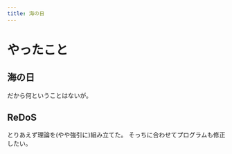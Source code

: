 ```yaml
---
title: 海の日
---
```


# やったこと

## 海の日

だから何ということはないが。

## ReDoS

とりあえず理論を(やや強引に)組み立てた。
そっちに合わせてプログラムも修正したい。
